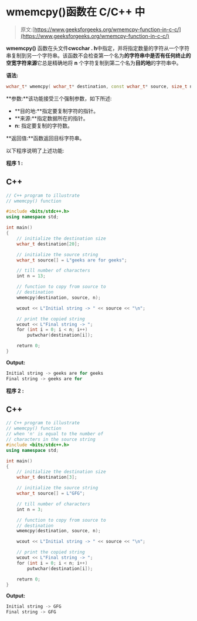 # wmemcpy()函数在 C/C++ 中

> 原文:[https://www.geeksforgeeks.org/wmemcpy-function-in-c-c/](https://www.geeksforgeeks.org/wmemcpy-function-in-c-c/)

**wmemcpy()** 函数在头文件**cwcchar . h**中指定，并将指定数量的字符从一个字符串复制到另一个字符串。该函数不会检查第一个名为**的字符串中是否有任何终止的空宽字符来源**它总是精确地将 **n** 个字符复制到第二个名为**目的地**的字符串中。

**语法:**

```cpp
wchar_t* wmemcpy( wchar_t* destination, const wchar_t* source, size_t n )
```

**参数:**该功能接受三个强制参数，如下所述:

*   **目的地:**指定要复制字符的指针。
*   **来源:**指定数据所在的指针。
*   **n:** 指定要复制的字符数。

**返回值:**函数返回目标字符串。

以下程序说明了上述功能:

**程序 1 :**

## C++

```cpp
// C++ program to illustrate
// wmemcpy() function

#include <bits/stdc++.h>
using namespace std;

int main()
{
    // initialize the destination size
    wchar_t destination[20];

    // initialize the source string
    wchar_t source[] = L"geeks are for geeks";

    // till number of characters
    int n = 13;

    // function to copy from source to
    // destination
    wmemcpy(destination, source, n);

    wcout << L"Initial string -> " << source << "\n";

    // print the copied string
    wcout << L"Final string -> ";
    for (int i = 0; i < n; i++)
        putwchar(destination[i]);

    return 0;
}
```

**Output:** 

```cpp
Initial string -> geeks are for geeks
Final string -> geeks are for
```

**程序 2 :**

## C++

```cpp
// C++ program to illustrate
// wmemcpy() function
// when 'n' is equal to the number of
// characters in the source string
#include <bits/stdc++.h>
using namespace std;

int main()
{
    // initialize the destination size
    wchar_t destination[3];

    // initialize the source string
    wchar_t source[] = L"GFG";

    // till number of characters
    int n = 3;

    // function to copy from source to
    // destination
    wmemcpy(destination, source, n);

    wcout << L"Initial string -> " << source << "\n";

    // print the copied string
    wcout << L"Final string -> ";
    for (int i = 0; i < n; i++)
        putwchar(destination[i]);

    return 0;
}
```

**Output:** 

```cpp
Initial string -> GFG
Final string -> GFG
```